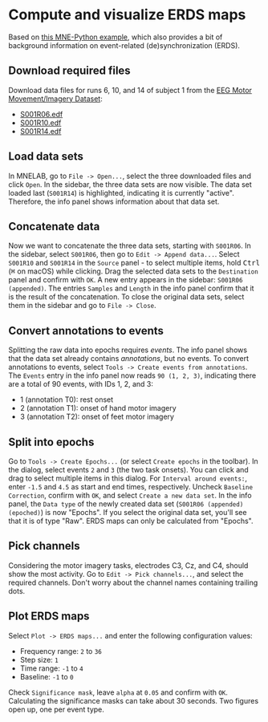 # Compute and visualize ERDS maps

Based on [this MNE-Python example](https://mne.tools/dev/auto_examples/time_frequency/time_frequency_erds.html), which also provides a bit of background information on event-related (de)synchronization (ERDS).

## Download required files
Download data files for runs 6, 10, and 14 of subject 1 from the [EEG Motor Movement/Imagery Dataset](https://physionet.org/content/eegmmidb/1.0.0/):
- [S001R06.edf](https://physionet.org/files/eegmmidb/1.0.0/S001/S001R06.edf?download)
- [S001R10.edf](https://physionet.org/files/eegmmidb/1.0.0/S001/S001R10.edf?download)
- [S001R14.edf](https://physionet.org/files/eegmmidb/1.0.0/S001/S001R14.edf?download)

## Load data sets
In MNELAB, go to `File -> Open...`, select the three downloaded files and click `Open`.
In the sidebar, the three data sets are now visible.
The data set loaded last (`S001R14`) is highlighted, indicating it is currently "active".
Therefore, the info panel shows information about that data set.

## Concatenate data
Now we want to concatenate the three data sets, starting with `S001R06`.
In the sidebar, select `S001R06`, then go to `Edit -> Append data...`.
Select `S001R10` and `S001R14` in the `Source` panel - to select multiple items, hold <kbd>Ctrl</kbd> (<kbd>⌘</kbd> on macOS) while clicking.
Drag the selected data sets to the `Destination` panel and confirm with `OK`.
A new entry appears in the sidebar: `S001R06 (appended)`.
The entries `Samples` and `Length` in the info panel confirm that it is the result of the concatenation.
To close the original data sets, select them in the sidebar and go to `File -> Close`.

## Convert annotations to events
Splitting the raw data into epochs requires _events_.
The info panel shows that the data set already contains _annotations_, but no events.
To convert annotations to events, select `Tools -> Create events from annotations`.
The `Events` entry in the info panel now reads `90 (1, 2, 3)`, indicating there are a total of 90 events, with IDs 1, 2, and 3:
- 1 (annotation T0): rest onset
- 2 (annotation T1): onset of hand motor imagery
- 3 (annotation T2): onset of feet motor imagery

## Split into epochs
Go to `Tools -> Create Epochs...` (or select `Create epochs` in the toolbar).
In the dialog, select events `2` and `3` (the two task onsets).
You can click and drag to select multiple items in this dialog.
For `Interval around events:`, enter `-1.5` and `4.5` as start and end times, respectively.
Uncheck `Baseline Correction`, confirm with `OK`, and select `Create a new data set`.
In the info panel, the `Data type` of the newly created data set (`S001R06 (appended) (epoched)`) is now "Epochs".
If you select the original data set, you'll see that it is of type "Raw".
ERDS maps can only be calculated from "Epochs".

## Pick channels
Considering the motor imagery tasks, electrodes C3, Cz, and C4, should show the most activity.
Go to `Edit -> Pick channels...`, and select the required channels.
Don't worry about the channel names containing trailing dots.

## Plot ERDS maps
Select `Plot -> ERDS maps...` and enter the following configuration values:
- Frequency range: `2` to `36`
- Step size: `1`
- Time range: `-1` to `4`
- Baseline: `-1` to `0`

Check `Significance mask`, leave `alpha` at `0.05` and confirm with `OK`.
Calculating the significance masks can take about 30 seconds.
Two figures open up, one per event type.
